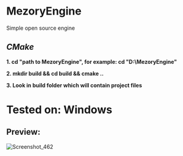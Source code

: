 # MezoryEngine
Simple open source engine
 ##  ***_CMake_***
  **1. cd "path to MezoryEngine", for example: cd "D:\MezoryEngine"**
  
  **2. mkdir build && cd build && cmake ..**
  
  **3. Look in build folder which will contain project files**
  
  # Tested on: Windows
## Preview:
![Screenshot_462](https://user-images.githubusercontent.com/35465141/193087152-0747547f-7c87-4de9-9be1-6a7161de87a7.png)
